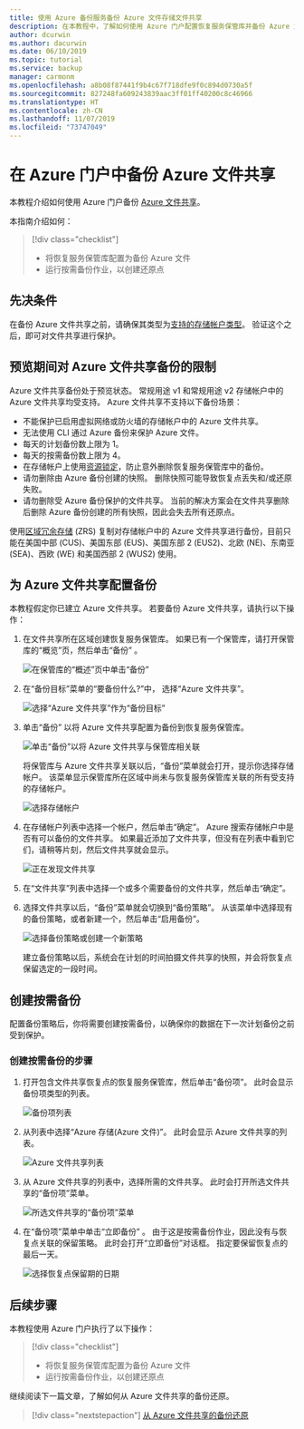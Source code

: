 ```yaml
---
title: 使用 Azure 备份服务备份 Azure 文件存储文件共享
description: 在本教程中，了解如何使用 Azure 门户配置恢复服务保管库并备份 Azure 文件共享。
author: dcurwin
ms.author: dacurwin
ms.date: 06/10/2019
ms.topic: tutorial
ms.service: backup
manager: carmonm
ms.openlocfilehash: a8b08f87441f9b4c67f718dfe9f0c894d0730a5f
ms.sourcegitcommit: 827248fa609243839aac3ff01ff40200c8c46966
ms.translationtype: HT
ms.contentlocale: zh-CN
ms.lasthandoff: 11/07/2019
ms.locfileid: "73747049"
---
```

# <a name="back-up-azure-file-shares-in-the-azure-portal"></a>在 Azure 门户中备份 Azure 文件共享

本教程介绍如何使用 Azure 门户备份 [Azure 文件共享](../storage/files/storage-files-introduction.md)。

本指南介绍如何：
> [!div class="checklist"]
>
> * 将恢复服务保管库配置为备份 Azure 文件
> * 运行按需备份作业，以创建还原点

## <a name="prerequisites"></a>先决条件

在备份 Azure 文件共享之前，请确保其类型为[支持的存储帐户类型](tutorial-backup-azure-files.md#limitations-for-azure-file-share-backup-during-preview)。 验证这个之后，即可对文件共享进行保护。

## <a name="limitations-for-azure-file-share-backup-during-preview"></a>预览期间对 Azure 文件共享备份的限制

Azure 文件共享备份处于预览状态。 常规用途 v1 和常规用途 v2 存储帐户中的 Azure 文件共享均受支持。 Azure 文件共享不支持以下备份场景：

* 不能保护已启用虚拟网络或防火墙的存储帐户中的 Azure 文件共享。
* 无法使用 CLI 通过 Azure 备份来保护 Azure 文件。
* 每天的计划备份数上限为 1。
* 每天的按需备份数上限为 4。
* 在存储帐户上使用[资源锁定](https://docs.microsoft.com/cli/azure/resource/lock?view=azure-cli-latest)，防止意外删除恢复服务保管库中的备份。
* 请勿删除由 Azure 备份创建的快照。 删除快照可能导致恢复点丢失和/或还原失败。
* 请勿删除受 Azure 备份保护的文件共享。 当前的解决方案会在文件共享删除后删除 Azure 备份创建的所有快照，因此会失去所有还原点。

使用[区域冗余存储](../storage/common/storage-redundancy-zrs.md) (ZRS) 复制对存储帐户中的 Azure 文件共享进行备份，目前只能在美国中部 (CUS)、美国东部 (EUS)、美国东部 2 (EUS2)、北欧 (NE)、东南亚 (SEA)、西欧 (WE) 和美国西部 2 (WUS2) 使用。

## <a name="configuring-backup-for-an-azure-file-share"></a>为 Azure 文件共享配置备份

本教程假定你已建立 Azure 文件共享。 若要备份 Azure 文件共享，请执行以下操作：

1. 在文件共享所在区域创建恢复服务保管库。 如果已有一个保管库，请打开保管库的“概览”页，然后单击“备份”  。

    ![在保管库的“概述”页中单击“备份”](./media/backup-file-shares/overview-backup-page.png)

2. 在“备份目标”菜单的“要备份什么?”中，   选择“Azure 文件共享”。

    ![选择“Azure 文件共享”作为“备份目标”](./media/backup-file-shares/choose-azure-fileshare-from-backup-goal.png)

3. 单击“备份”  以将 Azure 文件共享配置为备份到恢复服务保管库。

   ![单击“备份”以将 Azure 文件共享与保管库相关联](./media/backup-file-shares/set-backup-goal.png)

    将保管库与 Azure 文件共享关联以后，“备份”菜单就会打开，提示你选择存储帐户。 该菜单显示保管库所在区域中尚未与恢复服务保管库关联的所有受支持的存储帐户。

   ![选择存储帐户](./media/backup-file-shares/list-of-storage-accounts.png)

4. 在存储帐户列表中选择一个帐户，然后单击“确定”。  Azure 搜索存储帐户中是否有可以备份的文件共享。 如果最近添加了文件共享，但没有在列表中看到它们，请稍等片刻，然后文件共享就会显示。

   ![正在发现文件共享](./media/backup-file-shares/discover-file-shares.png)

5. 在“文件共享”列表中选择一个或多个需要备份的文件共享，然后单击“确定”。  

6. 选择文件共享以后，“备份”菜单就会切换到“备份策略”。  从该菜单中选择现有的备份策略，或者新建一个，然后单击“启用备份”。 

   ![选择备份策略或创建一个新策略](./media/backup-file-shares/apply-backup-policy.png)

    建立备份策略以后，系统会在计划的时间拍摄文件共享的快照，并会将恢复点保留选定的一段时间。

## <a name="create-an-on-demand-backup"></a>创建按需备份

配置备份策略后，你将需要创建按需备份，以确保你的数据在下一次计划备份之前受到保护。

### <a name="to-create-an-on-demand-backup"></a>创建按需备份的步骤

1. 打开包含文件共享恢复点的恢复服务保管库，然后单击“备份项”。  此时会显示备份项类型的列表。

   ![备份项列表](./media/backup-file-shares/list-of-backup-items.png)

2. 从列表中选择“Azure 存储(Azure 文件)”。  此时会显示 Azure 文件共享的列表。

   ![Azure 文件共享列表](./media/backup-file-shares/list-of-azure-files-backup-items.png)

3. 从 Azure 文件共享的列表中，选择所需的文件共享。 此时会打开所选文件共享的“备份项”菜单。

   ![所选文件共享的“备份项”菜单](./media/backup-file-shares/backup-item-menu.png)

4. 在“备份项”菜单中单击“立即备份”  。 由于这是按需备份作业，因此没有与恢复点关联的保留策略。 此时会打开“立即备份”对话框。  指定要保留恢复点的最后一天。

   ![选择恢复点保留期的日期](./media/backup-file-shares/backup-now-menu.png)

## <a name="next-steps"></a>后续步骤

本教程使用 Azure 门户执行了以下操作：

> [!div class="checklist"]
>
> * 将恢复服务保管库配置为备份 Azure 文件
> * 运行按需备份作业，以创建还原点

继续阅读下一篇文章，了解如何从 Azure 文件共享的备份还原。

> [!div class="nextstepaction"]
> [从 Azure 文件共享的备份还原](./backup-azure-files.md#restore-from-backup-of-azure-file-share)
